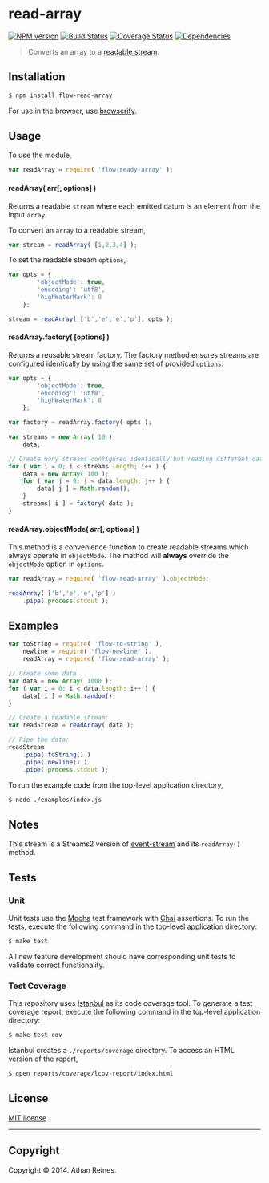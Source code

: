 read-array
===
[![NPM version][npm-image]][npm-url] [![Build Status][travis-image]][travis-url] [![Coverage Status][coveralls-image]][coveralls-url] [![Dependencies][dependencies-image]][dependencies-url]

> Converts an array to a [readable stream](http://nodejs.org/api/stream.html#stream_class_stream_readable).


## Installation

``` bash
$ npm install flow-read-array
```

For use in the browser, use [browserify](https://github.com/substack/node-browserify).


## Usage

To use the module,

``` javascript
var readArray = require( 'flow-ready-array' );
```

#### readArray( arr[, options] )

Returns a readable `stream` where each emitted datum is an element from the input `array`.

To convert an `array` to a readable stream,

``` javascript
var stream = readArray( [1,2,3,4] );
```

To set the readable stream `options`,

``` javascript
var opts = {
		'objectMode': true,
		'encoding': 'utf8',
		'highWaterMark': 8
	};

stream = readArray( ['b','e','e','p'], opts );
```


#### readArray.factory( [options] )

Returns a reusable stream factory. The factory method ensures streams are configured identically by using the same set of provided `options`.

``` javascript
var opts = {
		'objectMode': true,
		'encoding': 'utf8',
		'highWaterMark': 8
	};

var factory = readArray.factory( opts );

var streams = new Array( 10 ),
	data;

// Create many streams configured identically but reading different datasets...
for ( var i = 0; i < streams.length; i++ ) {
	data = new Array( 100 );
	for ( var j = 0; j < data.length; j++ ) {
		data[ j ] = Math.random();
	}
	streams[ i ] = factory( data );
}
```


#### readArray.objectMode( arr[, options] )

This method is a convenience function to create readable streams which always operate in `objectMode`. The method will __always__ override the `objectMode` option in `options`.

``` javascript
var readArray = require( 'flow-read-array' ).objectMode;

readArray( ['b','e','e','p'] )
	.pipe( process.stdout );
```


## Examples

``` javascript
var toString = require( 'flow-to-string' ),
	newline = require( 'flow-newline' ),
	readArray = require( 'flow-read-array' );

// Create some data...
var data = new Array( 1000 );
for ( var i = 0; i < data.length; i++ ) {
	data[ i ] = Math.random();
}

// Create a readable stream:
var readStream = readArray( data );

// Pipe the data:
readStream
	.pipe( toString() )
	.pipe( newline() )
	.pipe( process.stdout );
```

To run the example code from the top-level application directory,

``` bash
$ node ./examples/index.js
```


## Notes

This stream is a Streams2 version of [event-stream](https://github.com/dominictarr/event-stream) and its `readArray()` method.


## Tests

### Unit

Unit tests use the [Mocha](http://visionmedia.github.io/mocha) test framework with [Chai](http://chaijs.com) assertions. To run the tests, execute the following command in the top-level application directory:

``` bash
$ make test
```

All new feature development should have corresponding unit tests to validate correct functionality.


### Test Coverage

This repository uses [Istanbul](https://github.com/gotwarlost/istanbul) as its code coverage tool. To generate a test coverage report, execute the following command in the top-level application directory:

``` bash
$ make test-cov
```

Istanbul creates a `./reports/coverage` directory. To access an HTML version of the report,

``` bash
$ open reports/coverage/lcov-report/index.html
```


## License

[MIT license](http://opensource.org/licenses/MIT). 


---
## Copyright

Copyright &copy; 2014. Athan Reines.


[npm-image]: http://img.shields.io/npm/v/flow-read-array.svg
[npm-url]: https://npmjs.org/package/flow-read-array

[travis-image]: http://img.shields.io/travis/flow-io/read-array-node/master.svg
[travis-url]: https://travis-ci.org/flow-io/read-array-node

[coveralls-image]: https://img.shields.io/coveralls/flow-io/read-array-node/master.svg
[coveralls-url]: https://coveralls.io/r/flow-io/read-array-node?branch=master

[dependencies-image]: http://img.shields.io/david/flow-io/read-array-node.svg
[dependencies-url]: https://david-dm.org/flow-io/read-array-node

[dev-dependencies-image]: http://img.shields.io/david/dev/flow-io/read-array-node.svg
[dev-dependencies-url]: https://david-dm.org/dev/flow-io/read-array-node

[github-issues-image]: http://img.shields.io/github/issues/flow-io/read-array-node.svg
[github-issues-url]: https://github.com/flow-io/read-array-node/issues